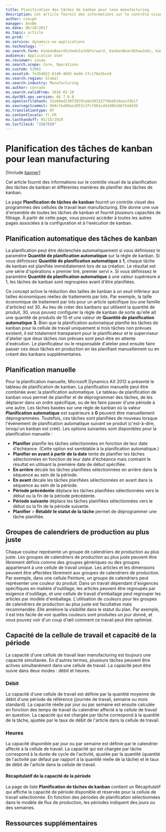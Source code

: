 ```yaml
---
title: Planification des tâches de kanban pour lean manufacturing
description: Cet article fournit des informations sur le contrôle visuel de la planification des tâches de kanban et différentes manières de planifier des tâches de kanban.
author: cvocph
manager: AnnBe
ms.date: 06/20/2017
ms.topic: article
ms.prod: ''
ms.service: dynamics-ax-applications
ms.technology: ''
ms.search.form: KanbanBoardScheduleJobForward, KanbanBoardShowJobs, KanbanJobSchedulingListPage
audience: Application User
ms.reviewer: josaw
ms.search.scope: Core, Operations
ms.custom: 52961
ms.assetid: fe3b4822-6140-4b02-bebb-1fc17be2bce8
ms.search.region: Global
ms.search.industry: Manufacturing
ms.author: conradv
ms.search.validFrom: 2016-02-28
ms.dyn365.ops.version: AX 7.0.0
ms.openlocfilehash: 52e69ed130f28701e6e393327f9bd634eacd3b1f
ms.sourcegitcommit: 9d4c7edd0ae2053c37c7d81cdd180b16bf3a9d3b
ms.translationtype: HT
ms.contentlocale: fr-FR
ms.lasthandoff: 05/15/2019
ms.locfileid: "1567559"
---
```

# <a name="kanban-job-scheduling-for-lean-manufacturing"></a>Planification des tâches de kanban pour lean manufacturing

[!include [banner](../includes/banner.md)]

Cet article fournit des informations sur le contrôle visuel de la planification des tâches de kanban et différentes manières de planifier des tâches de kanban.  

La page **Planification de tâches de kanban** fournit un contrôle visuel des programmes des cellules de travail lean manufacturing. Elle donne une vue d'ensemble de toutes les tâches de kanban et fournit plusieurs capacités de filtrage. À partir de cette page, vous pouvez accéder à toutes les autres pages associées à la configuration et à l'exécution de kanban.

## <a name="automatic-scheduling-of-kanban-jobs"></a>Planification automatique des tâches de kanban
La planification peut être déclenchée automatiquement si vous définissez le paramètre **Quantité de planification automatique** sur la règle de kanban. Si vous définissez **Quantité de planification automatique** à **1**, chaque tâche de kanban est planifiée immédiatement lors de sa création. Le résultat est une série d'opérations « premier tiré, premier servi ». Si vous définissez le paramètre **Quantité de planification automatique** à une valeur supérieure à 1, les tâches de kanban sont regroupées avant d'être planifiées. 

Ce concept active la réduction des tailles de kanban à un seuil inférieur aux tailles économiques réelles de traitements par lots. Par exemple, la taille économique de traitement par lots pour un article spécifique (ou une famille d'articles) est 30. Au lieu de créer des kanbans qui utilisent la quantité de produit, 30, vous pouvez configurer la règle de kanban de sorte qu'elle ait une quantité de produits de 10 et une valeur de **Quantité de planification automatique** **3**. Bien que la planification automatique planifie les tâches de kanban pour la cellule de travail uniquement si trois tâches non prévues existent, il est totalement transparent pour le planificateur et le superviseur d'atelier que deux tâches non prévues sont peut-être en attente d'exécution. Le planificateur ou le responsable d'atelier peut ensuite faire passer ces deux tâches en production en les planifiant manuellement ou en créant des kanbans supplémentaires.

## <a name="manual-scheduling"></a>Planification manuelle
Pour la planification manuelle, Microsoft Dynamics AX 2012 a présenté le tableau de planification de kanban. La planification manuelle peut être combinée avec la planification automatique. Le tableau de planification de kanban vous permet de planifier et de déprogrammer des tâches, de les déplacer dans un ordre spécifique, ou de les faire passer d'une période à une autre. Les tâches basées sur une règle de kanban où la valeur **Planification automatique** est supérieure à **0** peuvent être manuellement déprogrammées. Toutefois, ces tâches sont planifiées de nouveau lorsque l'événement de planification automatique suivant se produit (c'est-à-dire, lorsqu'un kanban est créé). Les options suivantes sont disponibles pour la planification manuelle :

-   **Planifier** planifie les tâches sélectionnées en fonction de leur date d'échéance. (Cette option est semblable à la planification automatique.)
-   **Planifier en avant à partir de la date** tente de planifier les tâches sélectionnées en fonction de leur date d'échéance mais contraint le résultat en utilisant la première date de début spécifiée.
-   **En arrière** décale les tâches planifiées sélectionnées en arrière dans la séquence au sein de la période.
-   **En avant** décale les tâches planifiées sélectionnées en avant dans la séquence au sein de la période.
-   **Période précédente** déplace les tâches planifiées sélectionnées vers le début ou la fin de la période précédente.
-   **Période suivante** déplace les tâches planifiées sélectionnées vers le début ou la fin de la période suivante.
-   **Planifier** &gt; **Rétablir le statut de la tâche** permet de déprogrammer une tâche planifiée.

## <a name="lean-scheduling-groups"></a>Groupes de calendriers de production au plus juste
Chaque couleur représente un groupe de calendriers de production au plus juste. Les groupes de calendriers de production au plus juste peuvent être librement définis comme des groupes génériques ou des groupes appartenant à une cellule de travail unique. Les articles et les dimensions peuvent être affectées librement aux groupes de calendriers de production. Par exemple, dans une cellule Peinture, un groupe de calendriers peut représenter une couleur du produit. Dans un travail dépendant d'exigences spécifiques en matière d'outillage, les articles peuvent être regroupés par exigence d'outillage, et une cellule de travail d'emballage peut regrouper les articles par modèle d'emballage. L'utilisation de couleurs pour les groupes de calendriers de production au plus juste est facultative mais recommandée. Elle améliore la visibilité dans le statut du plan. Par exemple, il est très facile de voir quelles couleurs sont produites un jour donné, et vous pouvez voir d'un coup d'œil comment ce travail peut être optimisé.

## <a name="work-cell-capacity-and-period-capacity"></a>Capacité de la cellule de travail et capacité de la période
La capacité d'une cellule de travail lean manufacturing est toujours une capacité simultanée. En d'autres termes, plusieurs tâches peuvent être actives simultanément dans une cellule de travail. La capacité peut être suivie dans deux modes : débit et heures.

### <a name="throughput"></a>Débit

La capacité d'une cellule de travail est définie par la quantité moyenne de débit d'une période de référence (journée de travail, semaine ou mois standard). La capacité réelle par jour ou par semaine est ensuite calculée en fonction des temps de travail du calendrier affecté à la cellule de travail en question. La capacité qui est chargée par tâche correspond à la quantité de la tâche, ajustée par le taux de débit de l'article dans la cellule de travail.

### <a name="hours"></a>Heures

La capacité disponible par jour ou par semaine est définie par le calendrier affecté à la cellule de travail. La capacité qui est chargée par tâche correspond à la durée de cycle de l'activité, ajustée par la quantité (quantité de l'activité par défaut par rapport à la quantité réelle de la tâche) et le taux de débit de l'article dans la cellule de travail.

#### <a name="period-capacity-factbox"></a>Récapitulatif de la capacité de la période

La page de liste **Planification de tâches de kanban** contient un Récapitulatif qui affiche la capacité de période disponible et réservée pour la cellule de travail sélectionnée. En fonction des périodes de planification sélectionnées dans le modèle de flux de production, les périodes indiquent des jours ou des semaines.

<a name="additional-resources"></a>Ressources supplémentaires
--------



